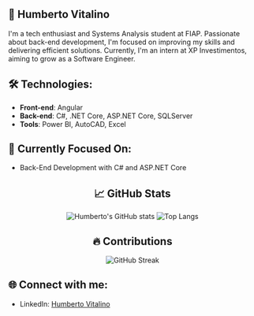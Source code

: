 ## 🌟 Humberto Vitalino

I'm a tech enthusiast and Systems Analysis student at FIAP. Passionate about back-end development, I'm focused on improving my skills and delivering efficient solutions. Currently, I'm an intern at XP Investimentos, aiming to grow as a Software Engineer.

## 🛠️ Technologies:
- **Front-end**: Angular
- **Back-end**: C#, .NET Core, ASP.NET Core, SQLServer
- **Tools**: Power BI, AutoCAD, Excel

## 🔄 Currently Focused On:
- Back-End Development with C# and ASP.NET Core

<div align="center">

## 📈 GitHub Stats

![Humberto's GitHub stats](https://github-readme-stats.vercel.app/api?username=humbertovitalino&show_icons=true&theme=tokyonight&bg_color=000000&title_color=FF0000&icon_color=FF0000&text_color=FFFFFF)
![Top Langs](https://github-readme-stats.vercel.app/api/top-langs/?username=humbertovitalino&layout=compact&bg_color=000000&title_color=FF0000&text_color=FFFFFF)

## 🔥 Contributions

![GitHub Streak](https://github-readme-streak-stats.herokuapp.com/?user=humbertovitalino&theme=highcontrast&hide_border=true&background=000000&fire=FF0000&currStreakLabel=FF0000)

</div>

## 🌐 Connect with me:
- LinkedIn: [Humberto Vitalino](https://www.linkedin.com/in/humbertovitalino/)
